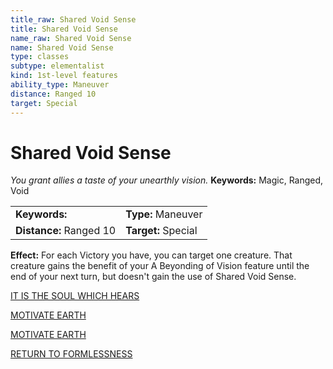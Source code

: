 ```yaml
---
title_raw: Shared Void Sense
title: Shared Void Sense
name_raw: Shared Void Sense
name: Shared Void Sense
type: classes
subtype: elementalist
kind: 1st-level features
ability_type: Maneuver
distance: Ranged 10
target: Special
---
```


# Shared Void Sense

*You grant allies a taste of your unearthly vision.* **Keywords:** Magic, Ranged, Void

|                         |                     |
| :---------------------- | :------------------ |
| **Keywords:**           | **Type:** Maneuver  |
| **Distance:** Ranged 10 | **Target:** Special |

**Effect:** For each Victory you have, you can target one creature. That creature gains the benefit of your A Beyonding of Vision feature until the end of your next turn, but doesn't gain the use of Shared Void Sense.

[IT IS THE SOUL WHICH HEARS](./It%20Is%20The%20Soul%20Which%20Hears.md)

[MOTIVATE EARTH](./Motivate%20Earth.md)

[MOTIVATE EARTH](./Motivate%20Earth.md)

[RETURN TO FORMLESSNESS](./Return%20To%20Formlessness.md)
